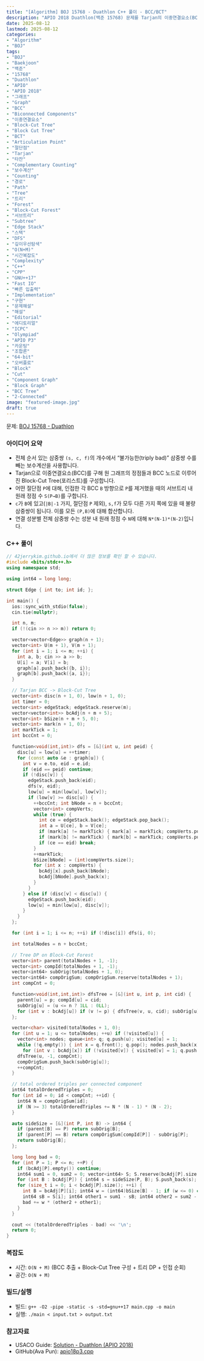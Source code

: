 ```yaml
---
title: "[Algorithm] BOJ 15768 - Duathlon C++ 풀이 - BCC/BCT"
description: "APIO 2018 Duathlon(백준 15768) 문제를 Tarjan의 이중연결요소(BCC)와 Block-Cut Tree로 모델링하고, 보수계산으로 ‘불량’ 삼중쌍을 합산해 전체 경우에서 빼는 O(N+M) C++ 풀이를 정리합니다. 스택 기반 간선 추출, 서브트리 원소수 집계, 절단점-블록 기여 계산, 64비트 오버플로 주의, 샘플 검증과 빌드/실행 방법까지 포함."
date: 2025-08-12
lastmod: 2025-08-12
categories:
- "Algorithm"
- "BOJ"
tags:
- "BOJ"
- "Baekjoon"
- "백준"
- "15768"
- "Duathlon"
- "APIO"
- "APIO 2018"
- "그래프"
- "Graph"
- "BCC"
- "Biconnected Components"
- "이중연결요소"
- "Block-Cut Tree"
- "Block Cut Tree"
- "BCT"
- "Articulation Point"
- "절단점"
- "Tarjan"
- "타잔"
- "Complementary Counting"
- "보수계산"
- "Counting"
- "경로"
- "Path"
- "Tree"
- "트리"
- "Forest"
- "Block-Cut Forest"
- "서브트리"
- "Subtree"
- "Edge Stack"
- "스택"
- "DFS"
- "깊이우선탐색"
- "O(N+M)"
- "시간복잡도"
- "Complexity"
- "C++"
- "CPP"
- "GNU++17"
- "Fast IO"
- "빠른 입출력"
- "Implementation"
- "구현"
- "문제해설"
- "해설"
- "Editorial"
- "에디토리얼"
- "ICPC"
- "Olympiad"
- "APIO P3"
- "카운팅"
- "조합론"
- "64-bit"
- "오버플로"
- "Block"
- "Cut"
- "Component Graph"
- "Block Graph"
- "BCC Tree"
- "2-Connected"
image: "featured-image.jpg"
draft: true
---
```


문제: [BOJ 15768 - Duathlon](https://www.acmicpc.net/problem/15768)

### 아이디어 요약
- 전체 순서 있는 삼중쌍 `(s, c, f)`의 개수에서 “불가능한(triply bad)” 삼중쌍 수를 빼는 보수계산을 사용합니다.
- Tarjan으로 이중연결요소(BCC)를 구해 원 그래프의 정점들과 BCC 노드로 이루어진 Block-Cut Tree(포리스트)를 구성합니다.
- 어떤 절단점 `P`에 대해, 인접한 각 BCC `B` 방향으로 `P`를 제거했을 때의 서브트리 내 원래 정점 수 `S(P→B)`를 구합니다.
- `c`가 `B`에 있고(`|B|-1` 가지, 절단점 `P` 제외), `s,f`가 모두 다른 가지 쪽에 있을 때 불량 삼중쌍이 됩니다. 이를 모든 `(P,B)`에 대해 합산합니다.
- 연결 성분별 전체 삼중쌍 수는 성분 내 원래 정점 수 `N`에 대해 `N*(N-1)*(N-2)`입니다.

### C++ 풀이

```cpp
// 42jerrykim.github.io에서 더 많은 정보를 확인 할 수 있습니다.
#include <bits/stdc++.h>
using namespace std;

using int64 = long long;

struct Edge { int to; int id; };

int main() {
  ios::sync_with_stdio(false);
  cin.tie(nullptr);

  int n, m;
  if (!(cin >> n >> m)) return 0;

  vector<vector<Edge>> graph(n + 1);
  vector<int> U(m + 1), V(m + 1);
  for (int i = 1; i <= m; ++i) {
    int a, b; cin >> a >> b;
    U[i] = a; V[i] = b;
    graph[a].push_back({b, i});
    graph[b].push_back({a, i});
  }

  // Tarjan BCC -> Block-Cut Tree
  vector<int> disc(n + 1, 0), low(n + 1, 0);
  int timer = 0;
  vector<int> edgeStack; edgeStack.reserve(m);
  vector<vector<int>> bcAdj(n + m + 5);
  vector<int> bSize(n + m + 5, 0);
  vector<int> mark(n + 1, 0);
  int markTick = 1;
  int bccCnt = 0;

  function<void(int,int)> dfs = [&](int u, int peid) {
    disc[u] = low[u] = ++timer;
    for (const auto &e : graph[u]) {
      int v = e.to, eid = e.id;
      if (eid == peid) continue;
      if (!disc[v]) {
        edgeStack.push_back(eid);
        dfs(v, eid);
        low[u] = min(low[u], low[v]);
        if (low[v] >= disc[u]) {
          ++bccCnt; int bNode = n + bccCnt;
          vector<int> compVerts;
          while (true) {
            int ce = edgeStack.back(); edgeStack.pop_back();
            int a = U[ce], b = V[ce];
            if (mark[a] != markTick) { mark[a] = markTick; compVerts.push_back(a); }
            if (mark[b] != markTick) { mark[b] = markTick; compVerts.push_back(b); }
            if (ce == eid) break;
          }
          ++markTick;
          bSize[bNode] = (int)compVerts.size();
          for (int x : compVerts) {
            bcAdj[x].push_back(bNode);
            bcAdj[bNode].push_back(x);
          }
        }
      } else if (disc[v] < disc[u]) {
        edgeStack.push_back(eid);
        low[u] = min(low[u], disc[v]);
      }
    }
  };

  for (int i = 1; i <= n; ++i) if (!disc[i]) dfs(i, 0);

  int totalNodes = n + bccCnt;

  // Tree DP on Block-Cut Forest
  vector<int> parent(totalNodes + 1, -1);
  vector<int> compId(totalNodes + 1, -1);
  vector<int64> subOrig(totalNodes + 1, 0);
  vector<int64> compOrigSum; compOrigSum.reserve(totalNodes + 1);
  int compCnt = 0;

  function<void(int,int,int)> dfsTree = [&](int u, int p, int cid) {
    parent[u] = p; compId[u] = cid;
    subOrig[u] = (u <= n ? 1LL : 0LL);
    for (int v : bcAdj[u]) if (v != p) { dfsTree(v, u, cid); subOrig[u] += subOrig[v]; }
  };

  vector<char> visited(totalNodes + 1, 0);
  for (int u = 1; u <= totalNodes; ++u) if (!visited[u]) {
    vector<int> nodes; queue<int> q; q.push(u); visited[u] = 1;
    while (!q.empty()) { int x = q.front(); q.pop(); nodes.push_back(x);
      for (int v : bcAdj[x]) if (!visited[v]) { visited[v] = 1; q.push(v); } }
    dfsTree(u, -1, compCnt);
    compOrigSum.push_back(subOrig[u]);
    ++compCnt;
  }

  // total ordered triples per connected component
  int64 totalOrderedTriples = 0;
  for (int id = 0; id < compCnt; ++id) {
    int64 N = compOrigSum[id];
    if (N >= 3) totalOrderedTriples += N * (N - 1) * (N - 2);
  }

  auto sideSize = [&](int P, int B) -> int64 {
    if (parent[B] == P) return subOrig[B];
    if (parent[P] == B) return compOrigSum[compId[P]] - subOrig[P];
    return subOrig[B];
  };

  long long bad = 0;
  for (int P = 1; P <= n; ++P) {
    if (bcAdj[P].empty()) continue;
    int64 sum1 = 0, sum2 = 0; vector<int64> S; S.reserve(bcAdj[P].size());
    for (int B : bcAdj[P]) { int64 s = sideSize(P, B); S.push_back(s); sum1 += s; sum2 += s * s; }
    for (size_t i = 0; i < bcAdj[P].size(); ++i) {
      int B = bcAdj[P][i]; int64 w = (int64)bSize[B] - 1; if (w <= 0) continue;
      int64 sB = S[i]; int64 other1 = sum1 - sB; int64 other2 = sum2 - sB * sB;
      bad += w * (other2 + other1);
    }
  }

  cout << (totalOrderedTriples - bad) << '\n';
  return 0;
}
```

### 복잡도
- 시간: `O(N + M)` (BCC 추출 + Block-Cut Tree 구성 + 트리 DP + 인접 순회)
- 공간: `O(N + M)`

### 빌드/실행
- 빌드: `g++ -O2 -pipe -static -s -std=gnu++17 main.cpp -o main`
- 실행: `./main < input.txt > output.txt`

### 참고자료
- USACO Guide: [Solution - Duathlon (APIO 2018)](https://usaco.guide/problems/apio-2018duathlon/solution)
- GitHub(Ava Pun): [apio18p3.cpp](https://github.com/AvaLovelace1/competitive-programming/blob/master/solutions/apio/apio18p3.cpp)


